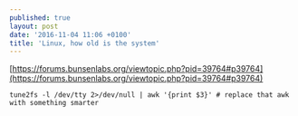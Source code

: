 ```yaml
---
published: true
layout: post
date: '2016-11-04 11:06 +0100'
title: 'Linux, how old is the system'
---
```

[https://forums.bunsenlabs.org/viewtopic.php?pid=39764#p39764](https://forums.bunsenlabs.org/viewtopic.php?pid=39764#p39764)

    tune2fs -l /dev/tty 2>/dev/null | awk '{print $3}' # replace that awk with something smarter
